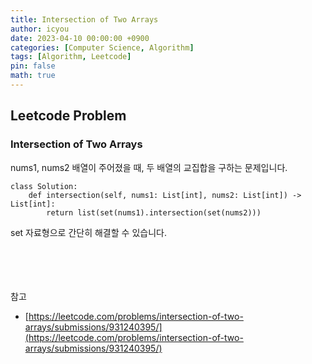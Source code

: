 ```yaml
---
title: Intersection of Two Arrays
author: icyou
date: 2023-04-10 00:00:00 +0900
categories: [Computer Science, Algorithm]
tags: [Algorithm, Leetcode]
pin: false
math: true
---
```


## Leetcode Problem

### Intersection of Two Arrays
nums1, nums2 배열이 주어졌을 때, 두 배열의 교집합을 구하는 문제입니다.

```
class Solution:
    def intersection(self, nums1: List[int], nums2: List[int]) -> List[int]:
        return list(set(nums1).intersection(set(nums2)))
```
set 자료형으로 간단히 해결할 수 있습니다.

<br/><br/><br/><br/>
참고 
- [https://leetcode.com/problems/intersection-of-two-arrays/submissions/931240395/](https://leetcode.com/problems/intersection-of-two-arrays/submissions/931240395/)